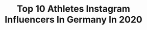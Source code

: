 ---
title: Top 10 Athletes Instagram Influencers In Germany In 2020
description: >-
  Find top athletes Instagram influencers in Germany in 2020. Most popular hashtags: #fit #motivation #fitness #training.
platform: Instagram
profiles:
  - username: "sharo.45"
    fullname: >-
      Ahmed Sharif
    location: "Germany"
    followers: 8675
    engagement: 1442
    commentsToLikes: 0.078684
    avatar: "https://scontent-ams4-1.cdninstagram.com/v/t51.2885-19/s320x320/72990703_797272107399854_8778791399291092992_n.jpg?_nc_ht=scontent-ams4-1.cdninstagram.com&_nc_ohc=LLXQiYooFRAAX-buuE9&oh=29c8e56fe4aa608d64d756b52a0f426e&oe=5EBCA851"
    verified: false
    hashtags: "#fitnessmotivation, #mondaymotivation, #coronavirus, #pucomedy"
  - username: "_plee1"
    fullname: >-
      Paris Lee
    location: "Germany"
    followers: 8642
    engagement: 1757
    commentsToLikes: 0.051946
    avatar: "https://scontent-ams4-1.cdninstagram.com/v/t51.2885-19/s320x320/72984913_1181069662087904_3584142215577862144_n.jpg?_nc_ht=scontent-ams4-1.cdninstagram.com&_nc_ohc=dqCBm2T_7tYAX8KfmsJ&oh=b9456d9ff944f459da81d5cf2ea634c3&oe=5EB97B18"
    verified: true
    hashtags: "#nbasummerleague, #positivefashion, #londonfashionweek, #ijustwannahoop"
  - username: "runfit_nora"
    fullname: >-
      🅽🅾🆁🅰
    location: "Germany"
    followers: 29086
    engagement: 585
    commentsToLikes: 0.061597
    avatar: "https://scontent-ams4-1.cdninstagram.com/v/t51.2885-19/s320x320/83029963_260097538290814_4136724083586891776_n.jpg?_nc_ht=scontent-ams4-1.cdninstagram.com&_nc_ohc=5lJJKBQEGIcAX8lZftZ&oh=f7245b2975a100d313751f7b2a0fac15&oe=5EB96216"
    verified: false
    hashtags: "#environmentfriendly, #laufsucht, #endurancetraining, #winwin"
  - username: "alina__th"
    fullname: >-
      A L I N A
    location: "Germany"
    followers: 8258
    engagement: 1054
    commentsToLikes: 0.071257
    avatar: "https://scontent-ams4-1.cdninstagram.com/v/t51.2885-19/s320x320/42926714_234883430711530_6605634811912519680_n.jpg?_nc_ht=scontent-ams4-1.cdninstagram.com&_nc_ohc=R83grT0eYQQAX-nEZCI&oh=5981ebd7ed74c823197ab27fb39c18e1&oe=5EB7BC0D"
    verified: false
    hashtags: "#limucancbd, #ryderwearwomen, #teambumbum, #winteriscoming"
  - username: "beatseb"
    fullname: >-
      Sebastian
    location: "Germany"
    followers: 111608
    engagement: 977
    commentsToLikes: 0.018717
    avatar: "https://scontent-atl3-1.cdninstagram.com/v/t51.2885-19/s320x320/73713655_514606659374183_5498889441302806528_n.jpg?_nc_ht=scontent-atl3-1.cdninstagram.com&_nc_ohc=Jj5097GvtdEAX91kKoJ&oh=69026dc8e1afbd3af3c09e3ece9d7cfe&oe=5EB9EBA6"
    verified: false
    hashtags: "#hairstyles, #funnyclips, #icelandtravel, #river"
  - username: "the_running_motivation"
    fullname: >-
      Bettina 🏃🏼‍♀️🐌 since 6.12.17
    location: "Germany"
    followers: 11775
    engagement: 746
    commentsToLikes: 0.076525
    avatar: "https://scontent-lhr8-1.cdninstagram.com/v/t51.2885-19/s320x320/59430077_431385860985495_3427347201712455680_n.jpg?_nc_ht=scontent-lhr8-1.cdninstagram.com&_nc_ohc=DYjcSOR2EYYAX8MGziX&oh=213c6a1264ae22bef2adb5e2bfffef9e&oe=5EBB10C9"
    verified: false
    hashtags: "#iamrunbox, #staythefuckhome, #sportswear, #whoknows"
  - username: "michelle_czaja"
    fullname: >-
      
    location: "Germany"
    followers: 123041
    engagement: 827
    commentsToLikes: 0.015589
    avatar: "https://scontent-ams4-1.cdninstagram.com/v/t51.2885-19/s320x320/89460884_142517913732329_1343688498602835968_n.jpg?_nc_ht=scontent-ams4-1.cdninstagram.com&_nc_ohc=CDL_vQMC4TsAX_2jK2M&oh=f98688ccc3590d11cb8b9e306de38197&oe=5EBBA25F"
    verified: false
    hashtags: "#fit, #icaniwill, #teamnocardio, #ootd"
  - username: "uly_soccer7"
    fullname: >-
      Ulysses Llanez JR
    location: "Germany"
    followers: 16470
    engagement: 2102
    commentsToLikes: 0.023601
    avatar: "https://scontent-ams4-1.cdninstagram.com/v/t51.2885-19/s320x320/81241523_2604648096420713_8881691170661466112_n.jpg?_nc_ht=scontent-ams4-1.cdninstagram.com&_nc_ohc=-F3bzCr6v6wAX9LF0M3&oh=2e00369372c657896572e67b58c2ec88&oe=5EBB9B8B"
    verified: true
    hashtags: "#playinside, #playfortheworld"
  - username: "alicasmd"
    fullname: >-
      ᗩlica Ѕchmidt
    location: "Germany"
    followers: 706274
    engagement: 882
    commentsToLikes: 0.010806
    avatar: "https://scontent-ams4-1.cdninstagram.com/v/t51.2885-19/s320x320/79324566_2352307745050375_6366311125281144832_n.jpg?_nc_ht=scontent-ams4-1.cdninstagram.com&_nc_ohc=7rI5kFyimQAAX-xagOd&oh=41100886059046b2d246bff8318552e4&oe=5EB8DB04"
    verified: true
    hashtags: "#foodspring, #sportmotivation, #worldindoortour, #pumafam"
  - username: "patriciakraft"
    fullname: >-
      Bodylove ┊ Fitness ┊🌱 Powered
    location: "Germany"
    followers: 207597
    engagement: 219
    commentsToLikes: 0.047404
    avatar: "https://scontent-ams4-1.cdninstagram.com/v/t51.2885-19/s320x320/58654829_657073211385782_2568646693641781248_n.jpg?_nc_ht=scontent-ams4-1.cdninstagram.com&_nc_ohc=NoFT5-rE9cEAX__aGq5&oh=d2cfe8a245357c1c293635e6b2a6f5c2&oe=5EB7AB2D"
    verified: false
    hashtags: "#sunnyday, #200k, #pewpewpew, #matched"
---